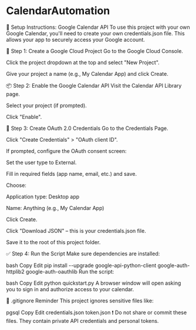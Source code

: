 # CalendarAutomation

🔧 Setup Instructions: Google Calendar API
To use this project with your own Google Calendar, you'll need to create your own credentials.json file. This allows your app to securely access your Google account.

🔐 Step 1: Create a Google Cloud Project
Go to the Google Cloud Console.

Click the project dropdown at the top and select "New Project".

Give your project a name (e.g., My Calendar App) and click Create.

📦 Step 2: Enable the Google Calendar API
Visit the Calendar API Library page.

Select your project (if prompted).

Click "Enable".

🔑 Step 3: Create OAuth 2.0 Credentials
Go to the Credentials Page.

Click "Create Credentials" > "OAuth client ID".

If prompted, configure the OAuth consent screen:

Set the user type to External.

Fill in required fields (app name, email, etc.) and save.

Choose:

Application type: Desktop app

Name: Anything (e.g., My Calendar App)

Click Create.

Click "Download JSON" – this is your credentials.json file.

Save it to the root of this project folder.

✅ Step 4: Run the Script
Make sure dependencies are installed:

bash
Copy
Edit
pip install --upgrade google-api-python-client google-auth-httplib2 google-auth-oauthlib
Run the script:

bash
Copy
Edit
python quickstart.py
A browser window will open asking you to sign in and authorize access to your calendar.

📁 .gitignore Reminder
This project ignores sensitive files like:

pgsql
Copy
Edit
credentials.json
token.json
❗ Do not share or commit these files. They contain private API credentials and personal tokens.